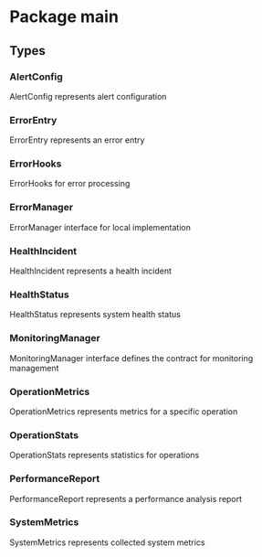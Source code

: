 # Package main

## Types

### AlertConfig

AlertConfig represents alert configuration


### ErrorEntry

ErrorEntry represents an error entry


### ErrorHooks

ErrorHooks for error processing


### ErrorManager

ErrorManager interface for local implementation


### HealthIncident

HealthIncident represents a health incident


### HealthStatus

HealthStatus represents system health status


### MonitoringManager

MonitoringManager interface defines the contract for monitoring management


### OperationMetrics

OperationMetrics represents metrics for a specific operation


### OperationStats

OperationStats represents statistics for operations


### PerformanceReport

PerformanceReport represents a performance analysis report


### SystemMetrics

SystemMetrics represents collected system metrics


